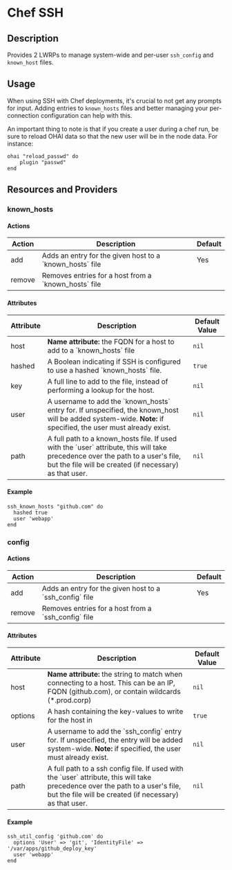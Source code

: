 # Chef SSH

## Description

Provides 2 LWRPs to manage system-wide and per-user `ssh_config` and `known_host` files.

## Usage

When using SSH with Chef deployments, it's crucial to not get any prompts for input. Adding entries to `known_hosts` files and better managing your per-connection configuration can help with this. 

An important thing to note is that if you create a user during a chef run, be sure to reload OHAI data so that the new user will be in the node data. For instance:

    ohai "reload_passwd" do
        plugin "passwd"
    end

## Resources and Providers

### known_hosts

#### Actions

<table>
  <thead>
    <tr>
      <th>Action</th><th>Description</th><th>Default</th>
    </tr>
  </thead>
  <tbody>
    <tr>
      <td>add</td>
      <td>Adds an entry for the given host to a `known_hosts` file</td>
      <td>Yes</td>
    </tr>
    <tr>
      <td>remove</td>
      <td>Removes entries for a host from a `known_hosts` file</td>
      <td>&nbsp;</td>
  </tbody>
</table>

#### Attributes

<table>
  <thead>
    <tr>
      <th>Attribute</th><th>Description</th><th>Default Value</th>
    </tr>
  </thead>
  <tbody>
    <tr>
      <td>host</td>
      <td>
        <b>Name attribute:</b> the FQDN for a host to add to a `known_hosts` file
      </td>
      <td><code>nil</code></td>
    </tr>
    <tr>
      <td>hashed</td>
      <td>A Boolean indicating if SSH is configured to use a hashed `known_hosts` file.
      </td>
      <td><code>true</code></td>
    </tr>
    <tr>
      <td>key</td>
      <td>A full line to add to the file, instead of performing a lookup for the host.
      </td>
      <td><code>nil</code></td>
    </tr>
    <tr>
      <td>user</td>
      <td>A username to add the `known_hosts` entry for. If unspecified, the known_host will be added system-wide. <b>Note:</b> if specified, the user
        must already exist.
      </td>
      <td><code>nil</code></td>
    </tr>
    <tr>
      <td>path</td>
      <td>A full path to a known_hosts file. If used with the `user` attribute, this will take precedence over the path to a user's file, but the file will be created (if necessary) as that user.
      </td>
      <td><code>nil</code></td>
    </tr>
  </tbody>
</table>

#### Example

    ssh_known_hosts "github.com" do
      hashed true
      user 'webapp'
    end


### config

#### Actions

<table>
  <thead>
    <tr>
      <th>Action</th><th>Description</th><th>Default</th>
    </tr>
  </thead>
  <tbody>
    <tr>
      <td>add</td>
      <td>Adds an entry for the given host to a `ssh_config` file</td>
      <td>Yes</td>
    </tr>
    <tr>
      <td>remove</td>
      <td>Removes entries for a host from a `ssh_config` file</td>
      <td>&nbsp;</td>
  </tbody>
</table>

#### Attributes

<table>
  <thead>
    <tr>
      <th>Attribute</th><th>Description</th><th>Default Value</th>
    </tr>
  </thead>
  <tbody>
    <tr>
      <td>host</td>
      <td>
        <b>Name attribute:</b> the string to match when connecting to a host. This can be an IP, FQDN (github.com), or contain wildcards (*.prod.corp)
      </td>
      <td><code>nil</code></td>
    </tr>
    <tr>
      <td>options</td>
      <td>A hash containing the key-values to write for the host in
      </td>
      <td><code>true</code></td>
    </tr>
    <tr>
      <td>user</td>
      <td>A username to add the `ssh_config` entry for. If unspecified, the entry will be added system-wide. <b>Note:</b> if specified, the user
        must already exist.
      </td>
      <td><code>nil</code></td>
    </tr>
    <tr>
      <td>path</td>
      <td>A full path to a ssh config file. If used with the `user` attribute, this will take precedence over the path to a user's file, but the file will be created (if necessary) as that user.
      </td>
      <td><code>nil</code></td>
    </tr>
  </tbody>
</table>

#### Example

    ssh_util_config 'github.com' do
      options 'User' => 'git', 'IdentityFile' => '/var/apps/github_deploy_key'
      user 'webapp'
    end
